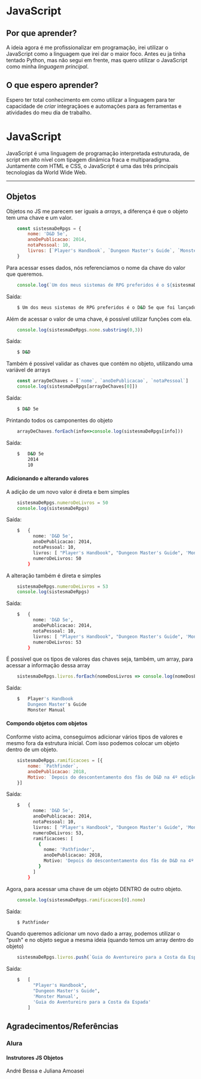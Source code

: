 # JavaScript

## Por que aprender?

A ideia agora é me profissionalizar em programação, irei utilizar o JavaScript como a linguagem que irei dar o maior foco. Antes eu ja tinha tentado Python, mas não segui em frente, mas quero utilizar o JavaScript como minha *linguagem principal*.

## O que espero aprender?

Espero ter total conhecimento em como utilizar a linguagem para ter capacidade de *criar* integraçãoes e automações para as ferramentas e atividades do meu dia de trabalho.

# JavaScript

JavaScript é uma linguagem de programação interpretada estruturada, de script em alto nível com tipagem dinâmica fraca e multiparadigma. Juntamente com HTML e CSS, o JavaScript é uma das três principais tecnologias da World Wide Web.

---

## Objetos
Objetos no JS me parecem ser iguais a *arrays*, a diferença é que o objeto tem uma chave e um valor.

```JavaScript
    const sistesmaDeRpgs = {
        nome: 'D&D 5e',
        anoDePublicacao: 2014,
        notaPessoal: 10,
        livros: [`Player's Handbook`, `Dungeon Master's Guide`, `Monster Manual`]
    }
```
Para acessar esses dados, nós referenciamos o nome da chave do valor que queremos.
```javascript
    console.log(`Um dos meus sistemas de RPG preferidos é o ${sistesmaDeRpgs.nome} que foi lançado em ${sistesmaDeRpgs.anoDePublicacao}.`)
```
Saída:
```bash
    $ Um dos meus sistemas de RPG preferidos é o D&D 5e que foi lançado em 2014.
```

Além de acessar o valor de uma chave, é possível utilizar funções com ela.

```javascript
    console.log(sistesmaDeRpgs.nome.substring(0,3))
```
Saída:
```bash
    $ D&D
```

Também é possivel validar as chaves que contém no objeto, utilizando uma variável de arrays
```javascript
    const arrayDeChaves = [`nome`, `anoDePublicacao`, `notaPessoal`]
    console.log(sistesmaDeRpgs[arrayDeChaves[0]])
```
Saída:
```bash
    $ D&D 5e
```

Printando todos os camponentes do objeto
```javascript
    arrayDeChaves.forEach(info=>console.log(sistesmaDeRpgs[info]))
```
Saída:
```bash
    $   D&D 5e
        2014
        10
```

#### Adicionando e alterando valores

A adição de um novo valor é direta e bem simples
```javascript
    sistesmaDeRpgs.numeroDeLivros = 50
    console.log(sistesmaDeRpgs)
```
Saída:
```bash
    $   {
          nome: 'D&D 5e',
          anoDePublicacao: 2014,
          notaPessoal: 10,
          livros: [ "Player's Handbook", "Dungeon Master's Guide", 'Monster Manual' ],
          numeroDeLivros: 50
        }
```

A alteração também é direta e simples
```javascript
    sistesmaDeRpgs.numeroDeLivros = 53
    console.log(sistesmaDeRpgs)
```
Saída:
```bash
    $   {
          nome: 'D&D 5e',
          anoDePublicacao: 2014,
          notaPessoal: 10,
          livros: [ "Player's Handbook", "Dungeon Master's Guide", 'Monster Manual' ],
          numeroDeLivros: 53
        }
```

É possivel que os tipos de valores das chaves seja, também, um array, para acessar a informação dessa array
```javascript
    sistesmaDeRpgs.livros.forEach(nomeDosLivros => console.log(nomeDosLivros))
```
Saída:
```bash
    $   Player's Handbook
        Dungeon Master's Guide
        Monster Manual
```

#### Compondo objetos com objetos
Conforme visto acima, conseguimos adicionar vários tipos de valores e mesmo fora da estrutura inicial. Com isso podemos colocar um objeto dentro de um objeto.
```javascript
    sistesmaDeRpgs.ramificacoes = [{
        nome: `Pathfinder`,
        anoDePublicacao: 2018,
        Motivo: `Depois do descontentamento dos fâs de D&D na 4º edição, foi criado o sistema Pathfinder.`
    }]
```
Saída:
```bash
    $   {
          nome: 'D&D 5e',
          anoDePublicacao: 2014,
          notaPessoal: 10,
          livros: [ "Player's Handbook", "Dungeon Master's Guide", 'Monster Manual' ],
          numeroDeLivros: 53,
          ramificacoes: [
            {
              nome: 'Pathfinder',
              anoDePublicacao: 2018,
              Motivo: 'Depois do descontentamento dos fâs de D&D na 4º edição, foi criado o sistema Pathfinder.'
            }
          ]
        }
```

Agora, para acessar uma chave de um objeto DENTRO de outro objeto.
```javascript
    console.log(sistesmaDeRpgs.ramificacoes[0].nome)
```
Saída:
```bash
    $ Pathfinder
```

Quando queremos adicionar um novo dado a array, podemos utilizar o "push" e no objeto segue a mesma ideia (quando temos um array dentro do objeto)
```javascript
    sistesmaDeRpgs.livros.push(`Guia do Aventureiro para a Costa da Espada`)
```
Saída:
```bash
    $   [
          "Player's Handbook",
          "Dungeon Master's Guide",
          'Monster Manual',
          'Guia do Aventureiro para a Costa da Espada'
        ]
```


## Agradecimentos/Referências
### Alura
#### Instrutores JS Objetos
André Bessa e Juliana Amoasei 